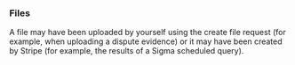 ### Files

A file may have been uploaded by yourself using the create file request (for example, when uploading a dispute evidence) or it may have been created by Stripe (for example, the results of a Sigma scheduled query).
